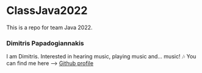 # ClassJava2022
 This is a repo for team Java 2022.

### Dimitris Papadogiannakis
I am Dimitris. Interested in hearing music, playing music and... music! :notes:  You can find me here --> [Github profile](https://github.com/DimPapad)
